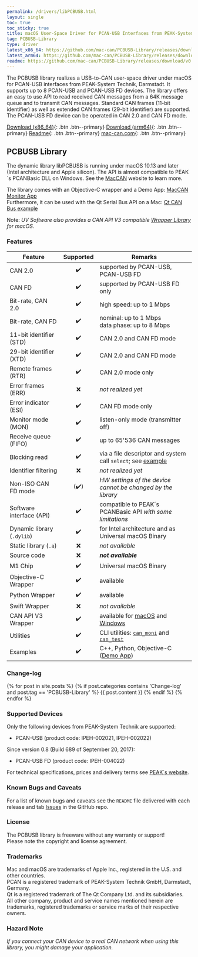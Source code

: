 ```yaml
---
permalink: /drivers/libPCBUSB.html
layout: single
toc: true
toc_sticky: true
title: macOS User-Space Driver for PCAN-USB Interfaces from PEAK-System
tag: PCBUSB-Library
type: driver
latest_x86_64: https://github.com/mac-can/PCBUSB-Library/releases/download/v0.11.1/OS_X_Library_for_PCANUSB_v0.11.1.tar.gz
latest_arm64: https://github.com/mac-can/PCBUSB-Library/releases/download/v0.11.1/macOS_Library_for_PCANUSB_v0.11.1.tar.gz
readme: https://github.com/mac-can/PCBUSB-Library/releases/download/v0.11.1/macOS_Library_for_PCANUSB_v0.11.1.readme
---
```

The PCBUSB library realizes a USB-to-CAN user-space driver under macOS for PCAN-USB interfaces from PEAK-System Technik, Darmstadt.
It supports up to 8 PCAN-USB and PCAN-USB FD devices.
The library offers an easy to use API to read received CAN messages from a 64K message queue and to transmit CAN messages.
Standard CAN frames (11-bit identifier) as well as extended CAN frames (29-bit identifier) are supported.
The PCAN-USB FD device can be operated in CAN 2.0 and CAN FD mode.

[Download (x86_64)]({{page.latest_x86_64}}){: .btn .btn--primary}
[Download (arm64)]({{page.latest_arm64}}){: .btn .btn--primary}
[Readme]({{page.readme}}){: .btn .btn--primary}
[mac-can.com](https://mac-can.com){: .btn .btn--primary}

## PCBUSB Library

The dynamic library libPCBUSB is running under macOS 10.13 and later (Intel architecture and Apple silicon).
The API is almost compatible to PEAK´s PCANBasic DLL on Windows.
See the [MacCAN](https://www.mac-can.com/) website to learn more.

The library comes with an Objective-C wrapper and a Demo App: [MacCAN Monitor App](/apps/demo/PCBUSB-Monitor.html) \
Furthermore, it can be used with the Qt Serial Bus API on a Mac: [Qt CAN Bus example](https://doc.qt.io/qt-5/qtserialbus-can-example.html)

Note: _UV&nbsp;Software also provides a CAN&nbsp;API&nbsp;V3 compatible [Wrapper Library](/wrapper/PCANBasic/) for macOS._

### Features

| Feature | Supported | Remarks |
| ------- |:---------:| ------- |
| CAN 2.0 | :heavy_check_mark: | supported by PCAN-USB, PCAN-USB FD |
| CAN FD | :heavy_check_mark: | supported by PCAN-USB FD only |
| Bit-rate, CAN 2.0 | :heavy_check_mark: | high speed: up to 1 Mbps |
| Bit-rate, CAN FD | :heavy_check_mark: | nominal: up to 1 Mbps <br/> data phase: up to 8 Mbps |
| 11-bit identifier (STD) | :heavy_check_mark: | CAN 2.0 and CAN FD mode |
| 29-bit identifier (XTD) | :heavy_check_mark: | CAN 2.0 and CAN FD mode |
| Remote frames (RTR) | :heavy_check_mark: | CAN 2.0 mode only |
| Error frames (ERR) | :x: | _not realized yet_ |
| Error indicator (ESI) | :heavy_check_mark: | CAN FD mode only |
| Monitor mode (MON) | :heavy_check_mark: | listen-only mode (transmitter off) |
| Receive queue (FIFO) | :heavy_check_mark: | up to 65'536 CAN messages |
| Blocking read | :heavy_check_mark: | via a file descriptor and system call `select`; see [example](https://gist.github.com/mac-can/8fea17c5e8398478a2e065dd37fe5f6f) |
| Identifier filtering | :x: | _not realized yet_ |
| Non-ISO CAN FD mode | (:heavy_check_mark:) | _HW settings of the device cannot be changed by the library_ |
| Software interface (API) | :heavy_check_mark: | compatible to PEAK´s PCANBasic API _with some limitations_ |
| Dynamic library (`.dylib`) | :heavy_check_mark: | for Intel architecture and as Universal macOS Binary |
| Static library (`.a`) | :x: | _not available_ |
| Source code | :x: | **_not available_** |
| M1 Chip | :heavy_check_mark: | Universal macOS Binary |
| Objective-C Wrapper | :heavy_check_mark: | available |
| Python Wrapper | :heavy_check_mark: | available |
| Swift Wrapper | :x: | _not available_ |
| CAN&nbsp;API&nbsp;V3 Wrapper | :heavy_check_mark: | available for [macOS](/wrapper/PCANBasic/) and [Windows](/wrapper/windows/PCANBasic/) |
| Utilities | :heavy_check_mark: | CLI utilities: [`can_moni`](https://www.uv-software.de/dokuwiki/doku.php?id=uvs:programs:can_moni_mac) and [`can_test`](https://www.uv-software.de/dokuwiki/doku.php?id=uvs:programs:can_moni_mac) |
| Examples | :heavy_check_mark: | C++, Python, Objective-C ([Demo App](https://github.com/mac-can/PCBUSB-Monitor)) |

### Change-log

{% for post in site.posts %}
{% if post.categories contains 'Change-log' and post.tag == 'PCBUSB-Library' %}
{{ post.content }}
{% endif %}
{% endfor %}

### Supported Devices

Only the following devices from PEAK-System Technik are supported:
- PCAN-USB (product code: IPEH-002021, IPEH-002022)

Since version 0.8 (Build 689 of September 20, 2017):
- PCAN-USB FD (product code: IPEH-004022)

For technical specifications, prices and delivery terms see [PEAK´s website](https://www.peak-system.com/Product-Overview.333.0.html).

### Known Bugs and Caveats

For a list of known bugs and caveats see the `README` file delivered with each release
and tab [Issues](https://github.com/mac-can/PCBUSB-Library/issues) in the GitHub repo.

### License

The PCBUSB library is freeware without any warranty or support! \
Please note the copyright and license agreement.

### Trademarks

Mac and macOS are trademarks of Apple Inc., registered in the U.S. and other countries. \
PCAN is a registered trademark of PEAK-System Technik GmbH, Darmstadt, Germany. \
Qt is a registered trademark of The Qt Company Ltd. and its subsidiaries. \
All other company, product and service names mentioned herein are trademarks, registered trademarks or service marks of their respective owners.

### Hazard Note

_If you connect your CAN device to a real CAN network when using this library, you might damage your application._
